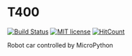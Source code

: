 # T400

[![Build Status](https://travis-ci.com/kreier/T400.svg?branch=master)](https://travis-ci.com/kreier/T400)
[![MIT license](https://img.shields.io/github/license/kreier/T400?color=brightgreen)](http://opensource.org/licenses/MIT)
[![HitCount](http://hits.dwyl.io/kreier/T400.svg)](http://hits.dwyl.io/kreier/T400)

Robot car controlled by MicroPython
